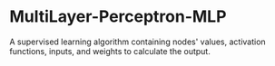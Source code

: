 # MultiLayer-Perceptron-MLP
A supervised learning algorithm containing nodes' values, activation functions, inputs, and weights to calculate the output.
